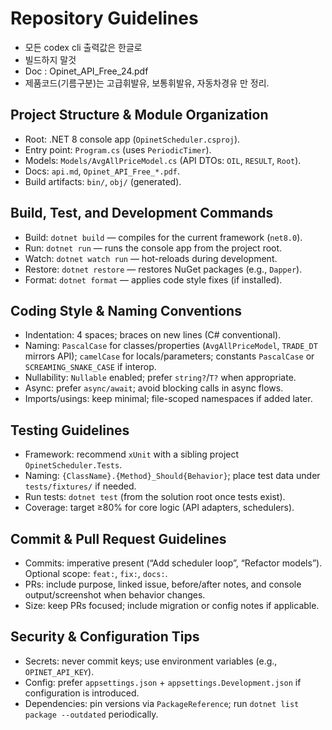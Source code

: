# Repository Guidelines
- 모든 codex cli 출력값은 한글로
- 빌드하지 말것
- Doc : Opinet_API_Free_24.pdf
- 제품코드(기름구분)는 고급휘발유, 보통휘발유, 자동차경유 만 정리.

## Project Structure & Module Organization
- Root: .NET 8 console app (`OpinetScheduler.csproj`).
- Entry point: `Program.cs` (uses `PeriodicTimer`).
- Models: `Models/AvgAllPriceModel.cs` (API DTOs: `OIL`, `RESULT`, `Root`).
- Docs: `api.md`, `Opinet_API_Free_*.pdf`.
- Build artifacts: `bin/`, `obj/` (generated).

## Build, Test, and Development Commands
- Build: `dotnet build` — compiles for the current framework (`net8.0`).
- Run: `dotnet run` — runs the console app from the project root.
- Watch: `dotnet watch run` — hot-reloads during development.
- Restore: `dotnet restore` — restores NuGet packages (e.g., `Dapper`).
- Format: `dotnet format` — applies code style fixes (if installed).

## Coding Style & Naming Conventions
- Indentation: 4 spaces; braces on new lines (C# conventional).
- Naming: `PascalCase` for classes/properties (`AvgAllPriceModel`, `TRADE_DT` mirrors API); `camelCase` for locals/parameters; constants `PascalCase` or `SCREAMING_SNAKE_CASE` if interop.
- Nullability: `Nullable` enabled; prefer `string?`/`T?` when appropriate.
- Async: prefer `async/await`; avoid blocking calls in async flows.
- Imports/usings: keep minimal; file-scoped namespaces if added later.

## Testing Guidelines
- Framework: recommend `xUnit` with a sibling project `OpinetScheduler.Tests`.
- Naming: `{ClassName}.{Method}_Should{Behavior}`; place test data under `tests/fixtures/` if needed.
- Run tests: `dotnet test` (from the solution root once tests exist).
- Coverage: target ≥80% for core logic (API adapters, schedulers).

## Commit & Pull Request Guidelines
- Commits: imperative present (“Add scheduler loop”, “Refactor models”). Optional scope: `feat:`, `fix:`, `docs:`.
- PRs: include purpose, linked issue, before/after notes, and console output/screenshot when behavior changes.
- Size: keep PRs focused; include migration or config notes if applicable.

## Security & Configuration Tips
- Secrets: never commit keys; use environment variables (e.g., `OPINET_API_KEY`).
- Config: prefer `appsettings.json` + `appsettings.Development.json` if configuration is introduced.
- Dependencies: pin versions via `PackageReference`; run `dotnet list package --outdated` periodically.

